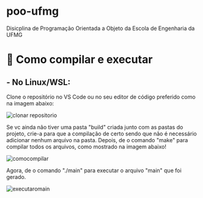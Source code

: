 # poo-ufmg
Disicplina de Programação Orientada a Objeto da Escola de Engenharia da UFMG

# 🚀 Como compilar e executar
## - No Linux/WSL:
Clone o repositório no VS Code ou no seu editor de código preferido como na imagem abaixo:

![clonar repositorio](https://user-images.githubusercontent.com/97178655/192149111-17b9a555-15c5-4021-b1d5-503ea1e12ecc.png)

Se vc ainda não tiver uma pasta "build" criada junto com as pastas do projeto, crie-a para que a compilação de certo sendo que não é necessário adicionar nenhum arquivo na pasta.
Depois, de o comando "make" para compilar todos os arquivos, como mostrado na imagem abaixo!

![comocompilar](https://user-images.githubusercontent.com/97178655/192149932-4c46a641-ad5d-4d08-b20e-72ca33273801.png)

Agora, de o comando "./main" para executar o arquivo "main" que foi gerado.

![executaromain](https://user-images.githubusercontent.com/97178655/192150184-d1512160-ec59-4e8b-b791-c01f010752d2.png)
